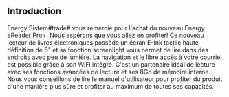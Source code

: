 ## Introduction

Energy Sistem#trade# vous remercie pour l'achat du nouveau Energy eReader Pro+. Nous espérons que vous allez en profiter! Ce nouveau lecteur de livres électroniques possède un écran E-Ink  tactile haute définition de 6" et sa fonction screenlight vous permet de lire dans des endroits avec peu de lumière. La navigation et le libre accès à votre courriel est possible grâce à son WiFi intégré. C'est un partenaire idéal de lecture avec ses fonctions avancées de lecture et ses 8Go de mémoire interne. Nous vous conseillons de lire le manuel d'utilisateur pour profiter du produit d'une manière plus sûre et profiter au maximum de toutes ses capacités. 
